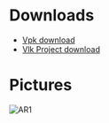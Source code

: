 # Downloads

- [Vpk download](https://cdn2.talansoft.com/ftp/samples/AR-Sample-V2.vpk)
- [Vlk Project download](https://cdn2.talansoft.com/ftp/samples/AR-Sample-V2.zip)

# Pictures
![AR1](https://cdn2.talansoft.com/ftp/img/www/Education-1600x1200.jpg)
